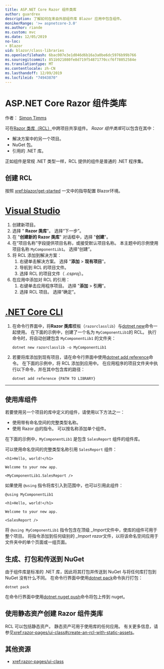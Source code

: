 ```yaml
---
title: ASP.NET Core Razor 组件类库
author: guardrex
description: 了解如何在来自外部组件库 Blazor 应用中包含组件。
monikerRange: '>= aspnetcore-3.0'
ms.author: riande
ms.custom: mvc
ms.date: 12/05/2019
no-loc:
- Blazor
uid: blazor/class-libraries
ms.openlocfilehash: 6bac007e3e1d046d6b16a3a0be6dc5976b99b766
ms.sourcegitcommit: 851b921080fe8d719f54871770ccf6f78052584e
ms.translationtype: MT
ms.contentlocale: zh-CN
ms.lasthandoff: 12/09/2019
ms.locfileid: "74943870"
---
```

# <a name="aspnet-core-razor-components-class-libraries"></a>ASP.NET Core Razor 组件类库

作者： [Simon Timms](https://github.com/stimms)

可在[Razor 类库（RCL）](xref:razor-pages/ui-class)中跨项目共享组件。 *Razor 组件类库*可以包含在其中：

* 解决方案中的另一个项目。
* NuGet 包。
* 引用的 .NET 库。

正如组件是常规 .NET 类型一样，RCL 提供的组件是普通的 .NET 程序集。

## <a name="create-an-rcl"></a>创建 RCL

按照 <xref:blazor/get-started> 一文中的指导配置 Blazor环境。

# <a name="visual-studiotabvisual-studio"></a>[Visual Studio](#tab/visual-studio)

1. 创建新项目。
1. 选择 " **Razor 类库**"。 选择“下一步”。
1. 在 "**创建新的 Razor 类库**" 对话框中，选择 "**创建**"。
1. 在“项目名称”字段提供项目名称，或接受默认项目名称。 本主题中的示例使用项目名称 `MyComponentLib1`。 选择“创建”。
1. 将 RCL 添加到解决方案：
   1. 右键单击解决方案。 选择 "**添加** > **现有项目**"。
   1. 导航到 RCL 的项目文件。
   1. 选择 RCL 的项目文件（ *.csproj*）。
1. 在应用中添加对 RCL 的引用：
   1. 右键单击应用程序项目。 选择 "**添加** > **引用**"。
   1. 选择 RCL 项目。 选择“确定”。

# <a name="net-core-clitabnetcore-cli"></a>[.NET Core CLI](#tab/netcore-cli)

1. 在命令行界面中，将**Razor 类库**模板（`razorclasslib`）与[dotnet new](/dotnet/core/tools/dotnet-new)命令一起使用。 在下面的示例中，创建了一个名为 `MyComponentLib1`的 RCL。 执行命令时，将自动创建包含 `MyComponentLib1` 的文件夹：

   ```dotnetcli
   dotnet new razorclasslib -o MyComponentLib1
   ```

1. 若要将库添加到现有项目，请在命令行界面中使用[dotnet add reference](/dotnet/core/tools/dotnet-add-reference)命令。 在下面的示例中，将 RCL 添加到应用中。 在应用程序的项目文件夹中执行以下命令，并在其中包含库的路径：

   ```dotnetcli
   dotnet add reference {PATH TO LIBRARY}
   ```

---

## <a name="consume-a-library-component"></a>使用库组件

若要使用另一个项目的库中定义的组件，请使用以下方法之一：

* 使用带有命名空间的完整类型名称。
* 使用 Razor [\@](xref:mvc/views/razor#using)的指令。 可以按名称添加单个组件。

在下面的示例中，`MyComponentLib1` 是包含 `SalesReport` 组件的组件库。

可以使用命名空间的完整类型名称引用 `SalesReport` 组件：

```razor
<h1>Hello, world!</h1>

Welcome to your new app.

<MyComponentLib1.SalesReport />
```

如果使用 `@using` 指令将库引入到范围中，也可以引用此组件：

```razor
@using MyComponentLib1

<h1>Hello, world!</h1>

Welcome to your new app.

<SalesReport />
```

将 `@using MyComponentLib1` 指令包含在顶级 *_Import*文件中，使库的组件可用于整个项目。 将指令添加到任何级别的 *_Import razor*文件，以将该命名空间应用于文件夹中的单个页面或一组页面。

## <a name="build-pack-and-ship-to-nuget"></a>生成、打包和传送到 NuGet

由于组件库是标准的 .NET 库，因此将其打包并传送到 NuGet 与将任何库打包到 NuGet 没有什么不同。 在命令行界面中使用[dotnet pack](/dotnet/core/tools/dotnet-pack)命令执行打包：

```dotnetcli
dotnet pack
```

在命令行界面中使用[dotnet nuget push](/dotnet/core/tools/dotnet-nuget-push)命令将包上传到 nuget。

## <a name="create-a-razor-components-class-library-with-static-assets"></a>使用静态资产创建 Razor 组件类库

RCL 可以包括静态资产。 静态资产可用于使用库的任何应用。 有关更多信息，请参见<xref:razor-pages/ui-class#create-an-rcl-with-static-assets>。

## <a name="additional-resources"></a>其他资源

* <xref:razor-pages/ui-class>
